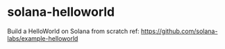 # solana-helloworld
Build a HelloWorld on Solana from scratch ref: https://github.com/solana-labs/example-helloworld
